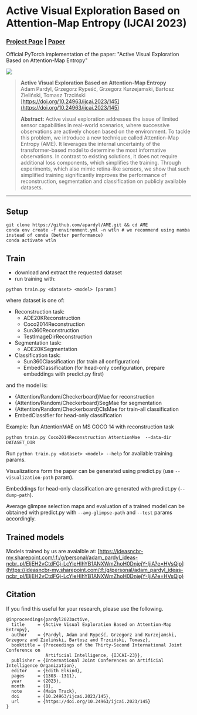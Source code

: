 # Active Visual Exploration Based on Attention-Map Entropy (IJCAI 2023)
### [Project Page](https://io.pardyl.com/AME/) | [Paper](https://doi.org/10.24963/ijcai.2023/145)
Official PyTorch implementation of the paper: "Active Visual Exploration Based on Attention-Map Entropy"

![](https://io.pardyl.com/AME/static/images/architecture.png)



> **Active Visual Exploration Based on Attention-Map Entropy**<br>
> Adam Pardyl, Grzegorz Rypeść, Grzegorz Kurzejamski, Bartosz Zieliński, Tomasz Trzciński<br>
> [https://doi.org/10.24963/ijcai.2023/145](https://doi.org/10.24963/ijcai.2023/145) <br>
>
>**Abstract:** Active visual exploration addresses the issue of limited sensor capabilities in real-world scenarios, where successive observations are actively chosen based on the environment. To tackle this problem, we introduce a new technique called Attention-Map Entropy (AME). It leverages the internal uncertainty of the transformer-based model to determine the most informative observations. In contrast to existing solutions, it does not require additional loss components, which simplifies the training. Through experiments, which also mimic retina-like sensors, we show that such simplified training significantly improves the performance of reconstruction, segmentation and classification on publicly available datasets.
___

## Setup
```shell
git clone https://github.com/apardyl/AME.git && cd AME
conda env create -f environment.yml -n wtln # we recommend using mamba instead of conda (better performance)
conda activate wtln
```
## Train
* download and extract the requested dataset
* run training with:
```shell
python train.py <dataset> <model> [params]
```
where dataset is one of:
* Reconstruction task:
  * ADE20KReconstruction
  * Coco2014Reconstruction
  * Sun360Reconstruction
  * TestImageDirReconstruction
* Segmentation task:
  * ADE20KSegmentation
* Classification task:
  * Sun360Classification (for train all configuration)
  * EmbedClassification (for head-only configuration, prepare embeddings with predict.py first)

and the model is:
* {Attention/Random/Checkerboard}Mae for reconstruction
* {Attention/Random/Checkerboard}SegMae for segmentation
* {Attention/Random/Checkerboard}ClsMae for train-all classification
* EmbedClassifier for head-only classification

Example:
Run AttentionMAE on MS COCO 14 with reconstruction task
```shell
python train.py Coco2014Reconstruction AttentionMae  --data-dir DATASET_DIR
```

Run `python train.py <dataset> <model> --help` for available training params.

Visualizations form the paper can be generated using predict.py (use `--visualization-path` param).

Embeddings for head-only classification are generated with predict.py (`--dump-path`).

Average glimpse selection maps and evaluation of a trained model can be obtained with predict.py
with `--avg-glimpse-path` and `--test` params accordingly.

## Trained models

Models trained by us are avaialble at: [https://ideasncbr-my.sharepoint.com/:f:/g/personal/adam_pardyl_ideas-ncbr_pl/EljEH2vCtdFGj-LcYleHIhYB1ANXWmZhoH0DnjejY-IjiA?e=HVsQjp](https://ideasncbr-my.sharepoint.com/:f:/g/personal/adam_pardyl_ideas-ncbr_pl/EljEH2vCtdFGj-LcYleHIhYB1ANXWmZhoH0DnjejY-IjiA?e=HVsQjp)

## Citation
If you find this useful for your research, please use the following.

```
@inproceedings{pardyl2023active,
  title     = {Active Visual Exploration Based on Attention-Map Entropy},
  author    = {Pardyl, Adam and Rypeść, Grzegorz and Kurzejamski, Grzegorz and Zieliński, Bartosz and Trzciński, Tomasz},
  booktitle = {Proceedings of the Thirty-Second International Joint Conference on
               Artificial Intelligence, {IJCAI-23}},
  publisher = {International Joint Conferences on Artificial Intelligence Organization},
  editor    = {Edith Elkind},
  pages     = {1303--1311},
  year      = {2023},
  month     = {8},
  note      = {Main Track},
  doi       = {10.24963/ijcai.2023/145},
  url       = {https://doi.org/10.24963/ijcai.2023/145}
}
```
